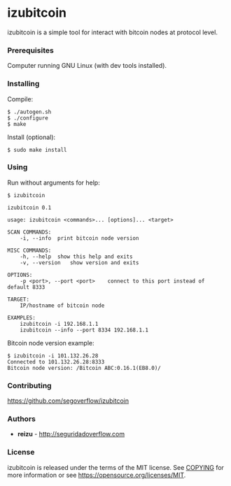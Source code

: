 # izubitcoin

izubitcoin is a simple tool for interact with bitcoin nodes at protocol level.

### Prerequisites

Computer running GNU Linux (with dev tools installed).

### Installing

Compile:
```
$ ./autogen.sh
$ ./configure
$ make
```

Install (optional):

```
$ sudo make install
```

### Using

Run without arguments for help:

```
$ izubitcoin

izubitcoin 0.1

usage: izubitcoin <commands>... [options]... <target>

SCAN COMMANDS:
	-i, --info	print bitcoin node version

MISC COMMANDS:
	-h, --help	show this help and exits
	-v, --version	show version and exits

OPTIONS:
	-p <port>, --port <port>	connect to this port instead of default 8333

TARGET:
	IP/hostname of bitcoin node

EXAMPLES:
	izubitcoin -i 192.168.1.1
	izubitcoin --info --port 8334 192.168.1.1

```

Bitcoin node version example:

```
$ izubitcoin -i 101.132.26.28
Connected to 101.132.26.28:8333
Bitcoin node version: /Bitcoin ABC:0.16.1(EB8.0)/
```

### Contributing

https://github.com/segoverflow/izubitcoin

### Authors

* **reizu** - http://seguridadoverflow.com

### License

izubitcoin is released under the terms of the MIT license. See [COPYING](COPYING) for more
information or see https://opensource.org/licenses/MIT.

